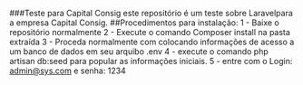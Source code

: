 ###Teste para Capital Consig
este repositório é um teste sobre Laravelpara a empresa Capital Consig.
##Procedimentos para instalação:
1 - Baixe o repositório normalmente
2 - Execute o comando Composer install na pasta extraída
3 - Proceda normalmente com colocando informações de acesso a um banco de dados em seu arquibo .env
4 - execute o comando php artisan db:seed para popular as informações iniciais.
5 - entre com o Login: admin@sys.com e senha: 1234

